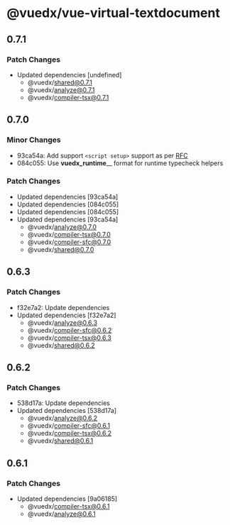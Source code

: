 # @vuedx/vue-virtual-textdocument

## 0.7.1

### Patch Changes

- Updated dependencies [undefined]
  - @vuedx/shared@0.7.1
  - @vuedx/analyze@0.7.1
  - @vuedx/compiler-tsx@0.7.1

## 0.7.0

### Minor Changes

- 93ca54a: Add support `<script setup>` support as per [RFC](https://github.com/vuejs/rfcs/pull/227)
- 084c055: Use **vuedx_runtime**<name>\_\_ format for runtime typecheck helpers

### Patch Changes

- Updated dependencies [93ca54a]
- Updated dependencies [084c055]
- Updated dependencies [084c055]
- Updated dependencies [93ca54a]
  - @vuedx/analyze@0.7.0
  - @vuedx/compiler-tsx@0.7.0
  - @vuedx/compiler-sfc@0.7.0
  - @vuedx/shared@0.7.0

## 0.6.3

### Patch Changes

- f32e7a2: Update dependencies
- Updated dependencies [f32e7a2]
  - @vuedx/analyze@0.6.3
  - @vuedx/compiler-sfc@0.6.2
  - @vuedx/compiler-tsx@0.6.3
  - @vuedx/shared@0.6.2

## 0.6.2

### Patch Changes

- 538d17a: Update dependencies
- Updated dependencies [538d17a]
  - @vuedx/analyze@0.6.2
  - @vuedx/compiler-sfc@0.6.1
  - @vuedx/compiler-tsx@0.6.2
  - @vuedx/shared@0.6.1

## 0.6.1

### Patch Changes

- Updated dependencies [9a06185]
  - @vuedx/compiler-tsx@0.6.1
  - @vuedx/analyze@0.6.1
